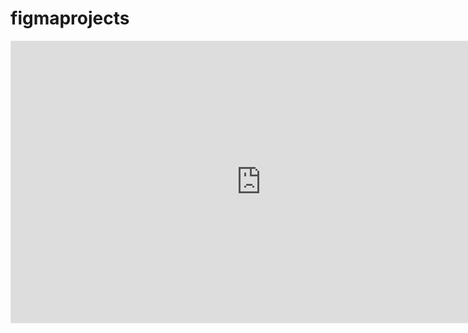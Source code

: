 # figmaprojects


<iframe style="border: 1px solid rgba(0, 0, 0, 0.1);" width="800" height="450" src="https://www.figma.com/embed?embed_host=share&url=https%3A%2F%2Fwww.figma.com%2Ffile%2FyGtmMdIuUan5hZCwiKrgIZ%2FUntitled-(Copy)%3Ftype%3Ddesign%26node-id%3D0%253A1%26mode%3Ddesign%26t%3DlpXzIJZJ7rOhtxv3-1" allowfullscreen></iframe> 
